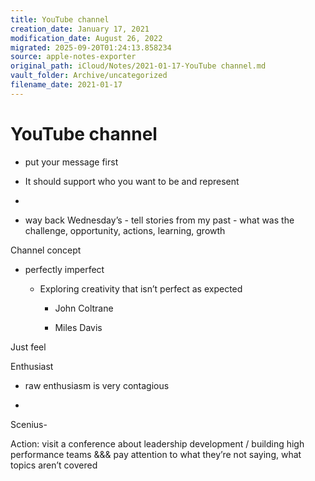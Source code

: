 ```yaml
---
title: YouTube channel
creation_date: January 17, 2021
modification_date: August 26, 2022
migrated: 2025-09-20T01:24:13.858234
source: apple-notes-exporter
original_path: iCloud/Notes/2021-01-17-YouTube channel.md
vault_folder: Archive/uncategorized
filename_date: 2021-01-17
---
```



# YouTube channel

- put your message first
- It should support who you want to be and represent 
- 

- way back Wednesday’s - tell stories from my past - what was the challenge, opportunity, actions, learning, growth 

Channel concept 

- perfectly imperfect 

	- Exploring creativity that isn’t perfect as expected 

		- John Coltrane 

		- Miles Davis 

Just feel

Enthusiast 

- raw enthusiasm is very contagious 

- 

Scenius- 

Action: visit a conference about leadership development / building high performance teams &&& pay attention to what they’re not saying, what topics aren’t covered

